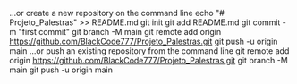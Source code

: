 …or create a new repository on the command line
echo "# Projeto_Palestras" >> README.md
git init
git add README.md
git commit -m "first commit"
git branch -M main
git remote add origin https://github.com/BlackCode777/Projeto_Palestras.git
git push -u origin main
…or push an existing repository from the command line
git remote add origin https://github.com/BlackCode777/Projeto_Palestras.git
git branch -M main
git push -u origin main